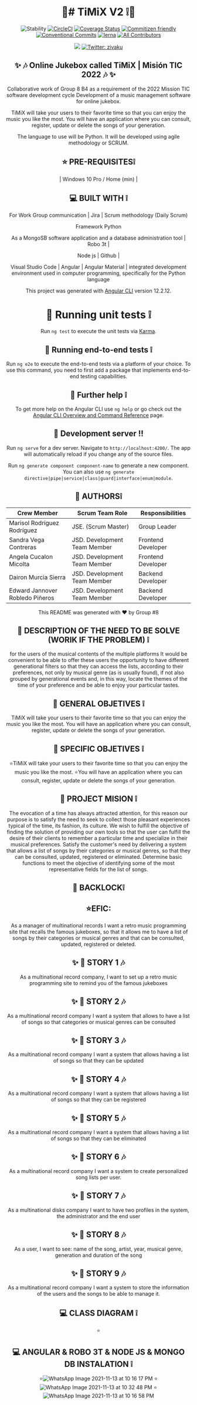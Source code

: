 <div align="center">

  <h1>🎵# TiMiX V2 ❕🎵</h1>
  
 ![Stability](https://img.shields.io/badge/stability-stable-brightgreen.svg?style=flat-square)
[![CircleCI](https://img.shields.io/circleci/project/github/barbajs/barba/master.svg?style=flat-square)](https://circleci.com/gh/barbajs/barba/tree/master)
[![Coverage Status](https://img.shields.io/coveralls/github/barbajs/barba/master.svg?style=flat-square)](https://coveralls.io/github/barbajs/barba?branch=master)
[![Commitizen friendly](https://img.shields.io/badge/commitizen-friendly-brightgreen.svg?style=flat-square)](http://commitizen.github.io/cz-cli/)
[![Conventional Commits](https://img.shields.io/badge/Conventional%20Commits-1.0.0-yellow.svg?style=flat-square)](https://conventionalcommits.org)
[![lerna](https://img.shields.io/badge/maintained%20with-lerna-cc00ff.svg?style=flat-square)](https://lernajs.io/)
[![All Contributors](https://img.shields.io/badge/all_contributors-5-orange.svg?style=flat-square)](#contributors)

  <p>
  <img src="https://img.shields.io/badge/version-0.1-blue.svg?cacheSeconds=2592000" />
  <a href="https://twitter.com/zivaku">
    <img alt="Twitter: zivaku" src="https://img.shields.io/twitter/follow/zivaku.svg?style=social" target="_blank" />
  </a>
</p>

## ✨ 🎶 Online Jukebox called TiMiX | Misión TIC 2022 🎶 ✨

Collaborative work of Group 8 B4 as a requirement of the 2022 Mission TIC software development cycle Development of a music management software for online jukebox.

TiMiX will take your users to their favorite time so that you can enjoy the music you like the most. You will have an application where you can consult, register, update or delete the songs of your generation.

The language to use will be Python. 
It will be developed using agile methodology or SCRUM.

## ⭐️ PRE-REQUISITES❕
| Windows 10 Pro / Home (min) | 

## 💻 BUILT WITH ❕ 

For Work Group communication | Jira | Scrum methodology (Daily Scrum)
  
Framework Python 

As a MongoSB software application and a database administration tool | Robo 3t | 

Node js | Github | 

Visual Studio Code | Angular | Angular Material | integrated development environment used in computer programming, specifically for the Python language

This project was generated with [Angular CLI](https://github.com/angular/angular-cli) version 12.2.12.
# 🌟 Running unit tests ❕ 

Run `ng test` to execute the unit tests via [Karma](https://karma-runner.github.io).
## 🌟 Running end-to-end tests ❕ 

Run `ng e2e` to execute the end-to-end tests via a platform of your choice. To use this command, you need to first add a package that implements end-to-end testing capabilities.
## 🌟 Further help ❕ 

To get more help on the Angular CLI use `ng help` or go check out the [Angular CLI Overview and Command Reference](https://angular.io/cli) page.
##  📀 Development server ‼️

Run `ng serve` for a dev server. Navigate to `http://localhost:4200/`. The app will automatically reload if you change any of the source files.

Run `ng generate component component-name` to generate a new component. You can also use `ng generate directive|pipe|service|class|guard|interface|enum|module`.

## 👥  AUTHORS❕
|  Crew Member                    | Scrum Team Role              | Responsibilities  |
|-------------------------------  |------------------------------|--------------------|
| Marisol Rodríguez Rodríguez     | JSE. (Scrum Master)          | Group Leader       |
| Sandra Vega Contreras           | JSD. Development Team Member | Frontend Developer |
| Angela Cucalon Micolta          | JSD. Development Team Member | Frontend Developer |
| Dairon Murcia Sierra            | JSD. Development Team Member | Backend Developer  |
| Edward Jannover Robledo Piñeros | JSD. Development Team Member | Backend Developer  |


  This README was generated with ❤️ by Group #8

##  🌟 DESCRIPTION OF THE NEED TO BE SOLVE (WORIK IF THE PROBLEM) ❕
for the users of the musical contents of the multiple platforms It would be convenient to be able to offer these users the opportunity to have different generational filters so that they can access the lists, according to their preferences, not only by musical genre (as is usually found), if not also grouped by generational events and, in this way, locate the themes of the time of your preference and be able to enjoy your particular tastes.
##  🌟 GENERAL OBJETIVES ❕
TiMiX will take your users to their favorite time so that you can enjoy the music you like the most. You will have an application where you can consult, register, update or delete the songs of your generation. 

##  🌟 SPECIFIC OBJETIVES ❕
⭐️TiMiX will take your users to their favorite time so that you can enjoy the music you like the most. 
⭐️You will have an application where you can consult, register, update or delete the songs of your generation. 

##  🌟 PROJECT MISION ❕
The evocation of a time has always attracted attention, for this reason our purpose is to satisfy the need to seek to collect those pleasant experiences typical of the time, its fashion, its culture. We wish to fulfill the objective of finding the solution of providing our own tools so that the user can fulfill the desire of their clients to remember a particular time and specialize in their musical preferences. Satisfy the customer's need by delivering a system that allows a list of songs by their categories or musical genres, so that they can be consulted, updated, registered or eliminated. Determine basic functions to meet the objective of identifying some of the most representative fields for the list of songs.

## 👥  BACKLOCK❕
## ⭐️EFIC:
 As a manager of multinational records I want a retro music programming site that recalls the famous jukeboxes, so that it allows me to have a list of songs by their categories or musical genres and that can be consulted, updated, registered or deleted.

## ✨    👥 STORY 1    🎶                           
As a multinational record company, I want to set up a retro music programming site to remind you of the famous jukeboxes

## ✨    👥 STORY 2    🎶                           
As a multinational record company I want a system that allows to have a list of songs so that categories or musical genres can be consulted  

## ✨    👥 STORY 3    🎶                            
As a multinational record company I want a system that allows having a list of songs so that they can be updated  

## ✨    👥 STORY 4    🎶                             
As a multinational record company I want a system that allows having a list of songs so that they can be registered 

## ✨    👥 STORY 5    🎶                             
As a multinational record company I want a system that allows having a list of songs so that they can be eliminated 
  
## ✨    👥 STORY 6    🎶                            
As a multinational record company I want a system to create personalized song lists per user.

## ✨    👥 STORY 7    🎶 
As a multinational disks company I want to have two profiles in the system, the administrator and the end user

## ✨    👥 STORY 8    🎶                             
As a user, I want to see: name of the song, artist, year, musical genre, generation and duration of the song

## ✨    👥 STORY 9   🎶                             
As a multinational record company I want a system to store the information of the users and the songs to be able to manage it.


## 💻 CLASS DIAGRAM ❕ 
⭐️
  
## 💻 ANGULAR & ROBO 3T & NODE JS & MONGO DB INSTALATION ❕ 
⭐️![WhatsApp Image 2021-11-13 at 10 16 17 PM](https://user-images.githubusercontent.com/70981950/142220751-b99c1412-186c-4aad-b07d-e2fbbf44b18f.jpeg)
⭐️![WhatsApp Image 2021-11-13 at 10 32 48 PM](https://user-images.githubusercontent.com/70981950/142221138-059ea9b0-cdbb-4462-b7e8-8bb63055ea97.jpeg)
⭐️![WhatsApp Image 2021-11-13 at 10 16 58 PM](https://user-images.githubusercontent.com/70981950/142221128-15517973-cc99-4154-9493-9e43a7e94886.jpeg)

